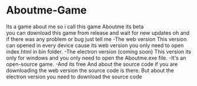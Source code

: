 # Aboutme-Game
Its a game about me so i call this game Aboutme its beta
<br>
you can download this game from release
and wait for new updates
oh and if there was any problem or bug just tell me
-The web version
This version can opened in every device cause its web version you only need to open index.html in bin folder.
-The electron version (coming soon)
This version its only for windows and you only need to open the Aboutme.exe file.
-It's an open-source game.
-And its free
And about the source code if you are downloading the web version the source code is there.
But about the electron version you need to download the source code
